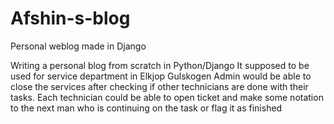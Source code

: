 # Afshin-s-blog
Personal weblog made in Django


Writing a personal blog from scratch in Python/Django
It supposed to be used for service department in Elkjop Gulskogen 
Admin would be able to close the services after checking if other technicians are done with their tasks.
Each technician could be able to open ticket and make some notation to the next man who is continuing on the task or flag it as finished

